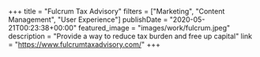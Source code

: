 +++
title = "Fulcrum Tax Advisory"
filters = ["Marketing", "Content Management", "User Experience"]
publishDate = "2020-05-21T00:23:38+00:00"
featured_image = "images/work/fulcrum.jpeg"
description = "Provide a way to reduce tax burden and free up capital"
link = "https://www.fulcrumtaxadvisory.com/"
+++
